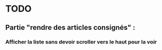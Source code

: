 # TODO

## Partie "rendre des articles consignés" :
### Afficher la liste sans devoir scroller vers le haut pour la voir